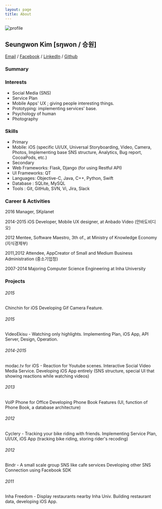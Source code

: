 ```yaml
---
layout: page
title: About
---
```

![profile](http://en.gravatar.com/userimage/58734487/98ade39988df287c7a5d1e962ef81f99.jpg?size=200)

## Seungwon Kim [sŋwon / 승원]
[Email](mailto:closer527@gmail.com) / [Facebook](https://www.facebook.com/closer27) / [LinkedIn](https://kr.linkedin.com/in/seungwon) / [Github](https://github.com/closer27)


### Summary

### Interests

- Social Media (SNS)
- Service Plan
- Mobile Apps\' UX ; giving people interesting things.
- Prototyping: implementing services\' base.
- Psychology of human
- Photography

### Skills

- Primary
 - Mobile: iOS (specific UI/UX, Universal Storyboarding, Video, Camera, Photos, Implementing base SNS structure, Analytics, Bug report, CocoaPods, etc.)
- Secondary
 - Web Frameworks: Flask, Django (for using Restful API)
 - UI Frameworks: QT
 - Languages: Objective-C, Java, C++, Python, Swift
 - Database : SQLite, MySQL
- Tools : Git, GitHub, SVN, Vi, Jira, Slack

### Career & Activities

2016 Manager, SKplanet

2014-2015 iOS Developer, Mobile UX designer, at Anbado Video (안바도비디오)

2012 Mentee, Software Maestro, 3th of., at Ministry of Knowledge Economy (지식경제부)

2011,2012 Attendee, AppCreator of Small and Medium Business Administration (중소기업청)

2007-2014 Majoring Computer Science Engineering at Inha University

### Projects

###### 2015
Chinchin for iOS
Developing Gif Camera Feature.

###### 2015
VideoEkisu - Watching only highlights.
Implementing Plan, iOS App, API Server, Design, Operation.

###### 2014-2015
modac.tv for iOS - Reaction for Youtube scenes.
Interactive Social Video Media Service.
Developing iOS App entirely (SNS structure, special UI that showing reactions while watching videos)

###### 2013
VoIP Phone for Office
Developing Phone Book Features (UI, function of Phone Book, a database architecture)

###### 2012
Cyclery - Tracking your bike riding with friends.
Implementing Service Plan, UI/UX, iOS App (tracking bike riding, storing rider\'s recoding)

###### 2012
Bindr - A small scale group SNS like cafe services
Developing other SNS Connection using Facebook SDK

###### 2011
Inha Freedom - Display restaurants nearby Inha Univ.
Building restaurant data, developing iOS App.
